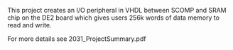 This project creates an I/O peripheral in VHDL between SCOMP and SRAM chip on the DE2 board which gives users 256k words of data memory to read and write.

For more details see 2031_ProjectSummary.pdf